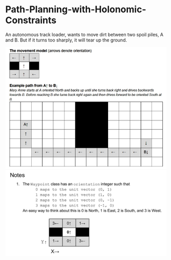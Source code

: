 # Path-Planning-with-Holonomic-Constraints
An autonomous track loader, wants to move dirt between two spoil piles, A and B. But if it turns too sharply, it will tear up the ground.

![Task](/Task.jpg)
![Notes](/Notes.jpg)
